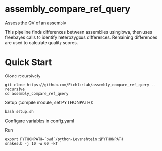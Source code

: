 # assembly_compare_ref_query
Assess the QV of an assembly

This pipeline finds differences between assemblies using bwa, then uses freebayes calls to identify heterozygous differences. Remaining differences are used to calculate quality scores.

# Quick Start
Clone recursively
```
git clone https://github.com/EichlerLab/assembly_compare_ref_query --recursive
cd assembly_compare_ref_query
```

Setup (compile module, set PYTHONPATH):

`bash setup.sh`

Configure variables in config.yaml

Run

```
export PYTHONPATH=`pwd`/python-Levenshtein:$PYTHONPATH
snakesub -j 10 -w 60 -kT
```
